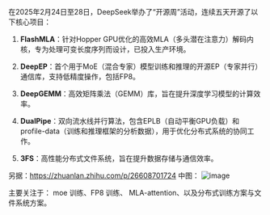 在2025年2月24日至28日，DeepSeek举办了“开源周”活动，连续五天开源了以下核心项目：

1. **FlashMLA**：针对Hopper GPU优化的高效MLA（多头潜在注意力）解码内核，专为处理可变长度序列而设计，已投入生产环境。  

2. **DeepEP**：首个用于MoE（混合专家）模型训练和推理的开源EP（专家并行）通信库，支持低精度操作，包括FP8。 

3. **DeepGEMM**：高效矩阵乘法（GEMM）库，旨在提升深度学习模型的计算效率。  

4. **DualPipe**：双向流水线并行算法，包含EPLB（自动平衡GPU负载）和profile-data（训练和推理框架的分析数据），用于优化分布式系统的协同工作。 

5. **3FS**：高性能分布式文件系统，旨在提升数据存储与通信效率。  



另据：https://zhuanlan.zhihu.com/p/26608701724 中图：
![image](https://github.com/user-attachments/assets/0b320e79-c0c4-4c0a-a74c-6a6cf2f12163)

主要关注于： moe 训练、FP8 训练、 MLA-attention、以及分布式训练方案与文件系统方案。
